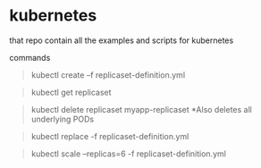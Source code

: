 # kubernetes
that repo contain all the examples and scripts for kubernetes

commands

> kubectl create –f replicaset-definition.yml

> kubectl get replicaset

> kubectl delete replicaset myapp-replicaset *Also deletes all underlying PODs

> kubectl replace -f replicaset-definition.yml

> kubectl scale –replicas=6 -f replicaset-definition.yml

